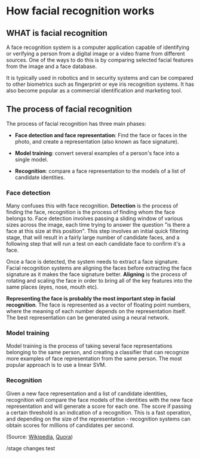 # How facial recognition works

## WHAT is facial recognition

A face recognition system is a computer application capable of identifying or verifying a person from a digital image or a video frame from different sources.
One of the ways to do this is by comparing selected facial features from the image and a face database.

It is typically used in robotics and in security systems and can be compared to other biometrics such as fingerprint or eye iris recognition systems.
It has also become popular as a commercial identification and marketing tool.

## The process of facial recognition

The process of facial recognition has three main phases:

* **Face detection and face representation**: Find the face or faces in the photo, and create a representation (also known as face signature).

* **Model training**: convert several examples of a person's face into a single model.

* **Recognition**: compare a face representation to the models of a list of candidate identities.

### Face detection

Many confuses this with face recognition.
**Detection** is the process of finding the face, recognition is the process of finding whom the face belongs to.
Face detection involves passing a sliding window of various sizes across the image, each time trying to answer the question "is there a face at this size at this position".
This step involves an initial quick filtering stage, that will result in a fairly large number of candidate faces, and a following step that will run a test on each candidate face to confirm it's a face.

Once a face is detected, the system needs to extract a face signature.
Facial recognition systems are aligning the faces before extracting the face signature as it makes the face signature better.
**Aligning** is the process of rotating and scaling the face in order to bring all of the key features into the same places (eyes, nose, mouth etc).

**Representing the face is probably the most important step in facial recognition**.
The face is represented as a vector of floating point numbers, where the meaning of each number depends on the representation itself.
The best representation can be generated using a neural network.

### Model training

Model training is the process of taking several face representations belonging to the same person, and creating a classifier that can recognize more examples of face representation from the same person.
The most popular approach is to use a linear SVM.

### Recognition

Given a new face representation and a list of candidate identities, recognition will compare the face models of the identities with the new face representation and will generate a score for each one.
The score if passing a certain threshold is an indication of a recognition.
This is a fast operation, and depending on the size of the representation - recognition systems can obtain scores for millions of candidates per second.

(Source: [Wikipedia](https://en.wikipedia.org/wiki/Facial_recognition_system), [Quora](https://www.quora.com/How-does-the-facial-recognition-technology-work))

/stage changes test
